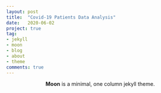 ```yaml
---
layout: post
title:  "Covid-19 Patients Data Analysis"
date:   2020-06-02
project: true
tag:
- jekyll 
- moon
- blog
- about
- theme
comments: true
---
```


<center><b>Moon</b> is a minimal, one column jekyll theme.</center>
